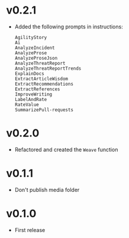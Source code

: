 # v0.2.1

- Added the following prompts in instructions:
    ```
    AgilityStory
    Ai
    AnalyzeIncident
    AnalyzeProse
    AnalyzeProseJson
    AnalyzeThreatReport
    AnalyzeThreatReportTrends
    ExplainDocs
    ExtractArticleWisdom
    ExtractRecommendations
    ExtractReferences
    ImproveWriting
    LabelAndRate
    RateValue
    SummarizePull-requests
    ```
# v0.2.0

- Refactored and created the `Weave` function

# v0.1.1

- Don't publish media folder

# v0.1.0

- First release